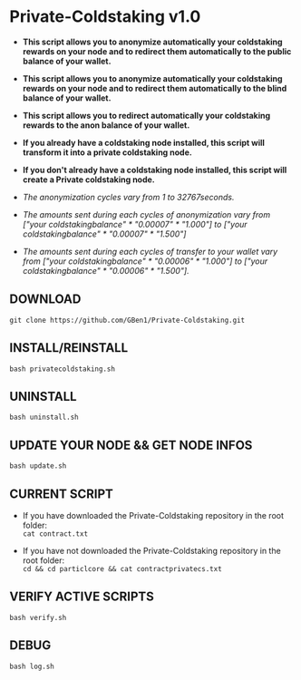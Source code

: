 # Private-Coldstaking v1.0

* **This script allows you to anonymize automatically your coldstaking rewards on your node and to redirect them automatically to the public balance of your wallet.**
* **This script allows you to anonymize automatically your coldstaking rewards on your node and to redirect them automatically to the blind balance of your wallet.**
* **This script allows you to redirect automatically your coldstaking rewards to the anon balance of your wallet.**

* **If you already have a coldstaking node installed, this script will transform it into a private coldstaking node.**
* **If you don't already have a coldstaking node installed, this script will create a Private coldstaking node.**

* *The anonymization cycles vary from 1 to 32767seconds.*
* *The amounts sent during each cycles of anonymization vary from ["your coldstakingbalance" * "0.00007" * "1.000"] to ["your coldstakingbalance" * "0.00007" * "1.500"]*
* *The amounts sent during each cycles of transfer to your wallet vary from ["your coldstakingbalance" * "0.00006" * "1.000"] to ["your coldstakingbalance" * "0.00006" * "1.500"].*

## DOWNLOAD

`git clone https://github.com/GBen1/Private-Coldstaking.git`

## INSTALL/REINSTALL

`bash privatecoldstaking.sh`


## UNINSTALL

`bash uninstall.sh`

## UPDATE YOUR NODE && GET NODE INFOS

`bash update.sh`


## CURRENT SCRIPT

* If you have downloaded the Private-Coldstaking repository in the root folder:                                                           
`cat contract.txt` 

* If you have not downloaded the Private-Coldstaking repository in the root folder:  
`cd && cd particlcore && cat contractprivatecs.txt`


## VERIFY ACTIVE SCRIPTS

`bash verify.sh`


## DEBUG

`bash log.sh`
